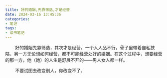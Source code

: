 ```yaml
---
title: 好的婚姻,先靠筛选,才是经营
date: 2024-03-16 13:45:36
categories: 
- 笔记 
tags:
- 读书笔记
---
```


&ensp;&ensp;&ensp;&ensp; 好的婚姻先靠筛选，其次才是经营。一个人人品不行，骨子里带着自私狭隘，另一方无论想如何经营，都不可能经营处好的婚姻。在这个过程中，想要经营的那一方，他（她）的人生是舒展不开的——男人女人都一样。

&ensp;&ensp;&ensp;&ensp; 不要试图去改变别人，你改变不了。